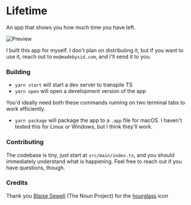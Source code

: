# Lifetime

An app that shows you how much time you have left.

![Preview](https://user-images.githubusercontent.com/7689783/50907770-74a92400-1428-11e9-8b8d-9b9c6507e357.png)

I built this app for myself. I don't plan on distributing it, but if you want to use it, reach out to `me@madebysid.com`, and I'll send it to you.

### Building

- `yarn start` will start a dev server to transpile TS
- `yarn open` will open a development version of the app

You'd ideally need both these commands running on two terminal tabs to work efficiently.

- `yarn package` will package the app to a `.app` file for macOS. I haven't tested this for Linux or Windows, but I think they'll work.

### Contributing

The codebase is tiny, just start at `src/main/index.ts`, and you should immediately understand what is happening. Feel free to reach out if you have questions, though.

### Credits

Thank you [Blaise Sewell](https://thenounproject.com/blaisetsewell/) (The Noun Project) for the [hourglass](https://thenounproject.com/search/?q=hourglass&i=188244) icon
